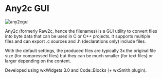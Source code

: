 # Any2c GUI

![any2cgui](http://i.imgur.com/rUUuATS.png)

Any2c (formerly Raw2c, hence the filenames) is a GUI utility to convert files into byte data that can be used in C or C++ projects. It supports multiple files and can export .c sources and .h (declarations only) include files.

With the default settings, the produced files are typically 3x the original file size (for compressed files) but they can be much smaller (for text files) or larger depending on the content.

Developed using wxWidgets 3.0 and Code::Blocks (+ wxSmith plugin).
